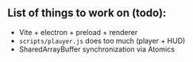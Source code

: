 ## List of things to work on (todo):
- Vite + electron + preload + renderer
- `scripts/plauyer.js` does too much (player + HUD)
- SharedArrayBuffer synchronization via Atomics
